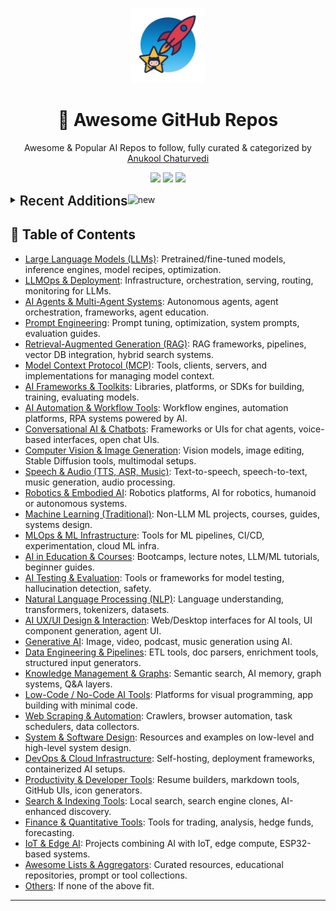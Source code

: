 <p align="center"><img src="assets/awesome-logo.png" width="120" alt="Awesome Repos"/></p>
<h1 align="center">🚀 Awesome GitHub Repos</h1>
<p align="center">Awesome & Popular AI Repos to follow, fully curated & categorized by <a href="https://github.com/anukchat">Anukool Chaturvedi</a></p>
<p align="center">
  <a href="https://github.com/anukchat/awesome-github-repos/stargazers"><img src="https://img.shields.io/github/stars/anukchat/awesome-github-repos?style=flat-square"></a>
  <a href="https://github.com/anukchat/awesome-github-repos/network/members"><img src="https://img.shields.io/github/forks/anukchat/awesome-github-repos?style=flat-square"></a>
  <a href="https://github.com/anukchat/awesome-github-repos/blob/main/LICENSE"><img src="https://img.shields.io/github/license/anukchat/awesome-github-repos?style=flat-square"></a>
  </p>

<details align="left">
<summary><span style='font-size:1.5em; font-weight:600; vertical-align:middle;'>Recent Additions</span><img src="https://github.com/Anmol-Baranwal/Cool-GIFs-For-GitHub/assets/74038190/9037a869-528d-44e2-acaa-288c260ec742" width="35" alt="new"/></summary>

<table align="center"><tr><td style="vertical-align:top; padding: 24px 36px; text-align:center;"><div align="left"><img src="https://github.com/Anmol-Baranwal/Cool-GIFs-For-GitHub/assets/74038190/9037a869-528d-44e2-acaa-288c260ec742" width="40" alt="new"/></div>
<div align="center">
  <img src="https://avatars.githubusercontent.com/u/98941975?v=4" width="32"/><br/>
  <strong><a href="https://github.com/Eventual-Inc/Daft">Eventual-Inc/Daft</a> 🔥</strong>
  <br/><br/>
  <em>Distributed query engine providing simple and reliable data processing for any modality and scale</em>
  <br/><br/>
  <span>
    <a href="https://github.com/Eventual-Inc/Daft/stargazers"><img src="https://img.shields.io/github/stars/Eventual-Inc/Daft?style=flat-square&labelColor=343b41"></a>
    <a href="https://github.com/Eventual-Inc/Daft/network/members"><img src="https://img.shields.io/github/forks/Eventual-Inc/Daft?style=flat-square&labelColor=343b41"></a>
  </span>
</div>

</td><td style="vertical-align:top; padding: 24px 36px; text-align:center;"><div align="left"><img src="https://github.com/Anmol-Baranwal/Cool-GIFs-For-GitHub/assets/74038190/9037a869-528d-44e2-acaa-288c260ec742" width="40" alt="new"/></div>
<div align="center">
  <img src="https://avatars.githubusercontent.com/u/160175171?v=4" width="32"/><br/>
  <strong><a href="https://github.com/emcie-co/parlant">emcie-co/parlant</a> 🔥🔥🔥</strong>
  <br/><br/>
  <em>LLM agents built for control. Designed for real-world use. Deployed in minutes.</em>
  <br/><br/>
  <span>
    <a href="https://github.com/emcie-co/parlant/stargazers"><img src="https://img.shields.io/github/stars/emcie-co/parlant?style=flat-square&labelColor=343b41"></a>
    <a href="https://github.com/emcie-co/parlant/network/members"><img src="https://img.shields.io/github/forks/emcie-co/parlant?style=flat-square&labelColor=343b41"></a>
  </span>
</div>

</td></tr><tr><td style="vertical-align:top; padding: 24px 36px; text-align:center;"><div align="left"><img src="https://github.com/Anmol-Baranwal/Cool-GIFs-For-GitHub/assets/74038190/9037a869-528d-44e2-acaa-288c260ec742" width="40" alt="new"/></div>
<div align="center">
  <img src="https://avatars.githubusercontent.com/u/9919?v=4" width="32"/><br/>
  <strong><a href="https://github.com/github/spec-kit">github/spec-kit</a> 🔥🔥🔥</strong>
  <br/><br/>
  <em>💫 Toolkit to help you get started with Spec-Driven Development</em>
  <br/><br/>
  <span>
    <a href="https://github.com/github/spec-kit/stargazers"><img src="https://img.shields.io/github/stars/github/spec-kit?style=flat-square&labelColor=343b41"></a>
    <a href="https://github.com/github/spec-kit/network/members"><img src="https://img.shields.io/github/forks/github/spec-kit?style=flat-square&labelColor=343b41"></a>
  </span>
</div>

</td><td style="vertical-align:top; padding: 24px 36px; text-align:center;"><div align="left"><img src="https://github.com/Anmol-Baranwal/Cool-GIFs-For-GitHub/assets/74038190/9037a869-528d-44e2-acaa-288c260ec742" width="40" alt="new"/></div>
<div align="center">
  <img src="https://avatars.githubusercontent.com/u/228526110?v=4" width="32"/><br/>
  <strong><a href="https://github.com/dotgeminidev/.gemini">dotgeminidev/.gemini</a> </strong>
  <br/><br/>
  <em></em>
  <br/><br/>
  <span>
    <a href="https://github.com/dotgeminidev/.gemini/stargazers"><img src="https://img.shields.io/github/stars/dotgeminidev/.gemini?style=flat-square&labelColor=343b41"></a>
    <a href="https://github.com/dotgeminidev/.gemini/network/members"><img src="https://img.shields.io/github/forks/dotgeminidev/.gemini?style=flat-square&labelColor=343b41"></a>
  </span>
</div>

</td></tr><tr><td style="vertical-align:top; padding: 24px 36px; text-align:center;"><div align="left"><img src="https://github.com/Anmol-Baranwal/Cool-GIFs-For-GitHub/assets/74038190/9037a869-528d-44e2-acaa-288c260ec742" width="40" alt="new"/></div>
<div align="center">
  <img src="https://avatars.githubusercontent.com/u/15352619?v=4" width="32"/><br/>
  <strong><a href="https://github.com/dusty-nv/jetson-inference">dusty-nv/jetson-inference</a> 🔥🔥</strong>
  <br/><br/>
  <em>Hello AI World guide to deploying deep-learning inference networks and deep vision primitives with TensorRT and NVIDIA J...</em>
  <br/><br/>
  <span>
    <a href="https://github.com/dusty-nv/jetson-inference/stargazers"><img src="https://img.shields.io/github/stars/dusty-nv/jetson-inference?style=flat-square&labelColor=343b41"></a>
    <a href="https://github.com/dusty-nv/jetson-inference/network/members"><img src="https://img.shields.io/github/forks/dusty-nv/jetson-inference?style=flat-square&labelColor=343b41"></a>
  </span>
</div>

</td><td style="vertical-align:top; padding: 24px 36px; text-align:center;"><div align="left"><img src="https://github.com/Anmol-Baranwal/Cool-GIFs-For-GitHub/assets/74038190/9037a869-528d-44e2-acaa-288c260ec742" width="40" alt="new"/></div>
<div align="center">
  <img src="https://avatars.githubusercontent.com/u/201259543?v=4" width="32"/><br/>
  <strong><a href="https://github.com/llamastack/llama-stack">llamastack/llama-stack</a> 🔥🔥</strong>
  <br/><br/>
  <em>Composable building blocks to build Llama Apps</em>
  <br/><br/>
  <span>
    <a href="https://github.com/llamastack/llama-stack/stargazers"><img src="https://img.shields.io/github/stars/llamastack/llama-stack?style=flat-square&labelColor=343b41"></a>
    <a href="https://github.com/llamastack/llama-stack/network/members"><img src="https://img.shields.io/github/forks/llamastack/llama-stack?style=flat-square&labelColor=343b41"></a>
  </span>
</div>

</td></tr><tr><td style="vertical-align:top; padding: 24px 36px; text-align:center;"><div align="left"><img src="https://github.com/Anmol-Baranwal/Cool-GIFs-For-GitHub/assets/74038190/9037a869-528d-44e2-acaa-288c260ec742" width="40" alt="new"/></div>
<div align="center">
  <img src="https://avatars.githubusercontent.com/u/3095771?v=4" width="32"/><br/>
  <strong><a href="https://github.com/ashishpatel26/500-AI-Agents-Projects">ashishpatel26/500-AI-Agents-Projects</a> 🔥🔥🔥</strong>
  <br/><br/>
  <em>The 500 AI Agents Projects is a curated collection of AI agent use cases across various industries. It showcases practic...</em>
  <br/><br/>
  <span>
    <a href="https://github.com/ashishpatel26/500-AI-Agents-Projects/stargazers"><img src="https://img.shields.io/github/stars/ashishpatel26/500-AI-Agents-Projects?style=flat-square&labelColor=343b41"></a>
    <a href="https://github.com/ashishpatel26/500-AI-Agents-Projects/network/members"><img src="https://img.shields.io/github/forks/ashishpatel26/500-AI-Agents-Projects?style=flat-square&labelColor=343b41"></a>
  </span>
</div>

</td><td style="vertical-align:top; padding: 24px 36px; text-align:center;"><div align="left"><img src="https://github.com/Anmol-Baranwal/Cool-GIFs-For-GitHub/assets/74038190/9037a869-528d-44e2-acaa-288c260ec742" width="40" alt="new"/></div>
<div align="center">
  <img src="https://avatars.githubusercontent.com/u/76263028?v=4" width="32"/><br/>
  <strong><a href="https://github.com/anthropics/claude-code-sdk-python">anthropics/claude-code-sdk-python</a> 🔥</strong>
  <br/><br/>
  <em></em>
  <br/><br/>
  <span>
    <a href="https://github.com/anthropics/claude-code-sdk-python/stargazers"><img src="https://img.shields.io/github/stars/anthropics/claude-code-sdk-python?style=flat-square&labelColor=343b41"></a>
    <a href="https://github.com/anthropics/claude-code-sdk-python/network/members"><img src="https://img.shields.io/github/forks/anthropics/claude-code-sdk-python?style=flat-square&labelColor=343b41"></a>
  </span>
</div>

</td></tr><tr><td style="vertical-align:top; padding: 24px 36px; text-align:center;"><div align="left"><img src="https://github.com/Anmol-Baranwal/Cool-GIFs-For-GitHub/assets/74038190/9037a869-528d-44e2-acaa-288c260ec742" width="40" alt="new"/></div>
<div align="center">
  <img src="https://avatars.githubusercontent.com/u/171017415?v=4" width="32"/><br/>
  <strong><a href="https://github.com/ScrapeGraphAI/scrapecraft">ScrapeGraphAI/scrapecraft</a> </strong>
  <br/><br/>
  <em>🤖 AI-powered web scraping editor with visual workflow builder. Build, test & deploy web scrapers using natural language...</em>
  <br/><br/>
  <span>
    <a href="https://github.com/ScrapeGraphAI/scrapecraft/stargazers"><img src="https://img.shields.io/github/stars/ScrapeGraphAI/scrapecraft?style=flat-square&labelColor=343b41"></a>
    <a href="https://github.com/ScrapeGraphAI/scrapecraft/network/members"><img src="https://img.shields.io/github/forks/ScrapeGraphAI/scrapecraft?style=flat-square&labelColor=343b41"></a>
  </span>
</div>

</td><td style="vertical-align:top; padding: 24px 36px; text-align:center;"><div align="left"><img src="https://github.com/Anmol-Baranwal/Cool-GIFs-For-GitHub/assets/74038190/9037a869-528d-44e2-acaa-288c260ec742" width="40" alt="new"/></div>
<div align="center">
  <img src="https://avatars.githubusercontent.com/u/12373080?v=4" width="32"/><br/>
  <strong><a href="https://github.com/MagnIeeT/leadGenerationAgentADK">MagnIeeT/leadGenerationAgentADK</a> </strong>
  <br/><br/>
  <em></em>
  <br/><br/>
  <span>
    <a href="https://github.com/MagnIeeT/leadGenerationAgentADK/stargazers"><img src="https://img.shields.io/github/stars/MagnIeeT/leadGenerationAgentADK?style=flat-square&labelColor=343b41"></a>
    <a href="https://github.com/MagnIeeT/leadGenerationAgentADK/network/members"><img src="https://img.shields.io/github/forks/MagnIeeT/leadGenerationAgentADK?style=flat-square&labelColor=343b41"></a>
  </span>
</div>

</td></tr></table>

</details>

## 📑 Table of Contents

- [Large Language Models (LLMs)](categories/large-language-models-llms.md): Pretrained/fine-tuned models, inference engines, model recipes, optimization.
- [LLMOps & Deployment](categories/llmops-deployment.md): Infrastructure, orchestration, serving, routing, monitoring for LLMs.
- [AI Agents & Multi-Agent Systems](categories/ai-agents-multi-agent-systems.md): Autonomous agents, agent orchestration, frameworks, agent education.
- [Prompt Engineering](categories/prompt-engineering.md): Prompt tuning, optimization, system prompts, evaluation guides.
- [Retrieval-Augmented Generation (RAG)](categories/retrieval-augmented-generation-rag.md): RAG frameworks, pipelines, vector DB integration, hybrid search systems.
- [Model Context Protocol (MCP)](categories/model-context-protocol-mcp.md): Tools, clients, servers, and implementations for managing model context.
- [AI Frameworks & Toolkits](categories/ai-frameworks-toolkits.md): Libraries, platforms, or SDKs for building, training, evaluating models.
- [AI Automation & Workflow Tools](categories/ai-automation-workflow-tools.md): Workflow engines, automation platforms, RPA systems powered by AI.
- [Conversational AI & Chatbots](categories/conversational-ai-chatbots.md): Frameworks or UIs for chat agents, voice-based interfaces, open chat UIs.
- [Computer Vision & Image Generation](categories/computer-vision-image-generation.md): Vision models, image editing, Stable Diffusion tools, multimodal setups.
- [Speech & Audio (TTS, ASR, Music)](categories/speech-audio-tts-asr-music.md): Text-to-speech, speech-to-text, music generation, audio processing.
- [Robotics & Embodied AI](categories/robotics-embodied-ai.md): Robotics platforms, AI for robotics, humanoid or autonomous systems.
- [Machine Learning (Traditional)](categories/machine-learning-traditional.md): Non-LLM ML projects, courses, guides, systems design.
- [MLOps & ML Infrastructure](categories/mlops-ml-infrastructure.md): Tools for ML pipelines, CI/CD, experimentation, cloud ML infra.
- [AI in Education & Courses](categories/ai-in-education-courses.md): Bootcamps, lecture notes, LLM/ML tutorials, beginner guides.
- [AI Testing & Evaluation](categories/ai-testing-evaluation.md): Tools or frameworks for model testing, hallucination detection, safety.
- [Natural Language Processing (NLP)](categories/natural-language-processing-nlp.md): Language understanding, transformers, tokenizers, datasets.
- [AI UX/UI Design & Interaction](categories/ai-ux-ui-design-interaction.md): Web/Desktop interfaces for AI tools, UI component generation, agent UI.
- [Generative AI](categories/generative-ai.md): Image, video, podcast, music generation using AI.
- [Data Engineering & Pipelines](categories/data-engineering-pipelines.md): ETL tools, doc parsers, enrichment tools, structured input generators.
- [Knowledge Management & Graphs](categories/knowledge-management-graphs.md): Semantic search, AI memory, graph systems, Q&A layers.
- [Low-Code / No-Code AI Tools](categories/low-code-no-code-ai-tools.md): Platforms for visual programming, app building with minimal code.
- [Web Scraping & Automation](categories/web-scraping-automation.md): Crawlers, browser automation, task schedulers, data collectors.
- [System & Software Design](categories/system-software-design.md): Resources and examples on low-level and high-level system design.
- [DevOps & Cloud Infrastructure](categories/devops-cloud-infrastructure.md): Self-hosting, deployment frameworks, containerized AI setups.
- [Productivity & Developer Tools](categories/productivity-developer-tools.md): Resume builders, markdown tools, GitHub UIs, icon generators.
- [Search & Indexing Tools](categories/search-indexing-tools.md): Local search, search engine clones, AI-enhanced discovery.
- [Finance & Quantitative Tools](categories/finance-quantitative-tools.md): Tools for trading, analysis, hedge funds, forecasting.
- [IoT & Edge AI](categories/iot-edge-ai.md): Projects combining AI with IoT, edge compute, ESP32-based systems.
- [Awesome Lists & Aggregators](categories/awesome-lists-aggregators.md): Curated resources, educational repositories, prompt or tool collections.
- [Others](categories/others.md): If none of the above fit.

---

